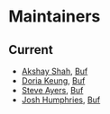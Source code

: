Maintainers
===========

## Current
* [Akshay Shah](https://github.com/akshayjshah), [Buf](https://buf.build)
* [Doria Keung](https://github.com/doriable), [Buf](https://buf.build)
* [Steve Ayers](https://github.com/smaye81), [Buf](https://buf.build)
* [Josh Humphries](https://github.com/jhump), [Buf](https://buf.build)
